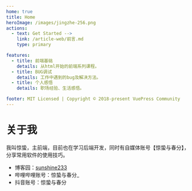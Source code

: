 ```yaml
---
home: true
title: Home
heroImage: /images/jingzhe-256.png
actions:
  - text: Get Started --> 
    link: /article-web/前言.md
    type: primary

features:
  - title: 前端基础
    details: 从html开始的前端系列课程。
  - title: BUG调试
    details: 工作中遇到的bug及解决方法。
  - title: 个人感悟
    details: 职场经验、生活感悟。

footer: MIT Licensed | Copyright © 2018-present VuePress Community
---
```



# 关于我

 我叫惊蛰，主前端，目前也在学习后端开发，同时有自媒体账号【惊蛰与春分】，分享常用软件的使用技巧。

- 博客园：[sunshine233](https://www.cnblogs.com/sunshine233)
- 哔哩哔哩账号：惊蛰与春分_
- 抖音账号：惊蛰与春分
<!-- - 个人小程序：【今天的空闲做什么】、【（待定）游泳打卡记录】 -->
